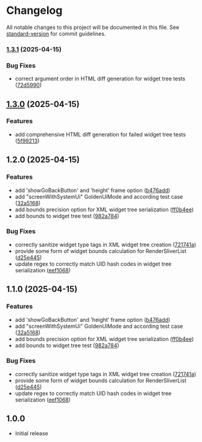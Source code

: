 # Changelog

All notable changes to this project will be documented in this file. See [standard-version](https://github.com/conventional-changelog/standard-version) for commit guidelines.

### [1.3.1](https://github.com/emdgroup-liquid/liquid-flutter-test-utils/compare/v1.3.0...v1.3.1) (2025-04-15)


### Bug Fixes

* correct argument order in HTML diff generation for widget tree tests ([72d5990](https://github.com/emdgroup-liquid/liquid-flutter-test-utils/commit/72d5990fc03385459ba3a549e2a3479d010ae6a9))

## [1.3.0](https://github.com/emdgroup-liquid/liquid-flutter-test-utils/compare/v1.2.0...v1.3.0) (2025-04-15)


### Features

* add comprehensive HTML diff generation for failed widget tree tests ([5f99213](https://github.com/emdgroup-liquid/liquid-flutter-test-utils/commit/5f99213067a544ecd1e5b16d614aafa9faad8e10))

## 1.2.0 (2025-04-15)


### Features

* add 'showGoBackButton' and 'height' frame option ([b476add](https://github.com/emdgroup-liquid/liquid-flutter-test-utils/commit/b476adddc835355d2c84f0d668df45bf4d783d57))
* add "screenWithSystemUi" GoldenUiMode and according test case ([32a5168](https://github.com/emdgroup-liquid/liquid-flutter-test-utils/commit/32a5168adc0a26a4fec1de7a09ecfef7ec0e922c))
* add bounds precision option for XML widget tree serialization ([ff0b4ee](https://github.com/emdgroup-liquid/liquid-flutter-test-utils/commit/ff0b4ee7cf98455966d349779f734732ba46d818))
* add bounds to widget tree test ([982a784](https://github.com/emdgroup-liquid/liquid-flutter-test-utils/commit/982a78418763f6203cec7670cc57be9c6bd55402))


### Bug Fixes

* correctly sanitize widget type tags in XML widget tree creation ([721741a](https://github.com/emdgroup-liquid/liquid-flutter-test-utils/commit/721741afa4c9313a743e56967c10aa90b1ce5635))
* provide some form of widget bounds calculation for RenderSliverList ([d25e445](https://github.com/emdgroup-liquid/liquid-flutter-test-utils/commit/d25e4452ba3fef5a82561181877ce18e5e20a43b))
* update regex to correctly match UID hash codes in widget tree serialization ([eef1068](https://github.com/emdgroup-liquid/liquid-flutter-test-utils/commit/eef10686312def4f60393e9e89a5c76502a9e063))

## 1.1.0 (2025-04-15)


### Features

* add 'showGoBackButton' and 'height' frame option ([b476add](https://github.com/emdgroup-liquid/liquid-flutter-test-utils/commit/b476adddc835355d2c84f0d668df45bf4d783d57))
* add "screenWithSystemUi" GoldenUiMode and according test case ([32a5168](https://github.com/emdgroup-liquid/liquid-flutter-test-utils/commit/32a5168adc0a26a4fec1de7a09ecfef7ec0e922c))
* add bounds precision option for XML widget tree serialization ([ff0b4ee](https://github.com/emdgroup-liquid/liquid-flutter-test-utils/commit/ff0b4ee7cf98455966d349779f734732ba46d818))
* add bounds to widget tree test ([982a784](https://github.com/emdgroup-liquid/liquid-flutter-test-utils/commit/982a78418763f6203cec7670cc57be9c6bd55402))


### Bug Fixes

* correctly sanitize widget type tags in XML widget tree creation ([721741a](https://github.com/emdgroup-liquid/liquid-flutter-test-utils/commit/721741afa4c9313a743e56967c10aa90b1ce5635))
* provide some form of widget bounds calculation for RenderSliverList ([d25e445](https://github.com/emdgroup-liquid/liquid-flutter-test-utils/commit/d25e4452ba3fef5a82561181877ce18e5e20a43b))
* update regex to correctly match UID hash codes in widget tree serialization ([eef1068](https://github.com/emdgroup-liquid/liquid-flutter-test-utils/commit/eef10686312def4f60393e9e89a5c76502a9e063))

## 1.0.0

- Initial release